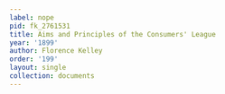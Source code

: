 ```yaml
---
label: nope
pid: fk_2761531
title: Aims and Principles of the Consumers' League
year: '1899'
author: Florence Kelley
order: '199'
layout: single
collection: documents
---
```

